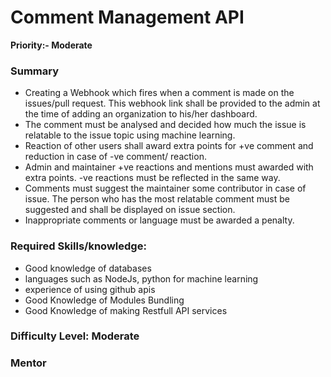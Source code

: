 # Comment Management API

**Priority:- Moderate**

### **Summary**

* Creating a Webhook which fires when a comment is made on the issues/pull request. This webhook link shall be provided to the admin at the time of adding an organization to his/her dashboard.
* The comment must be analysed and decided how much the issue is relatable to the issue topic using machine learning.
* Reaction of other users shall award extra points for +ve comment and reduction in case of -ve comment/ reaction.
* Admin and maintainer +ve reactions and mentions must awarded with extra points. -ve reactions must be reflected in the same way.
* Comments must suggest the maintainer some contributor in case of issue. The person who has the most relatable comment must be suggested and shall be displayed on issue section.
* Inappropriate comments or language must be awarded a penalty.

### **Required Skills/knowledge:**

* Good knowledge of databases
* languages such as NodeJs, python for machine learning
* experience of using github apis
* Good Knowledge of Modules Bundling
* Good Knowledge of making Restfull API services

### **Difficulty Level: Moderate**

### Mentor

